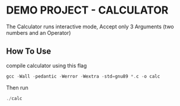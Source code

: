 # DEMO PROJECT - CALCULATOR
The Calculator runs interactive mode, Accept only 3 Arguments (two numbers and an Operator)

## How To Use
compile calculator using this flag
``` C
gcc -Wall -pedantic -Werror -Wextra -std=gnu89 *.c -o calc
```
Then run
```C
./calc
```
